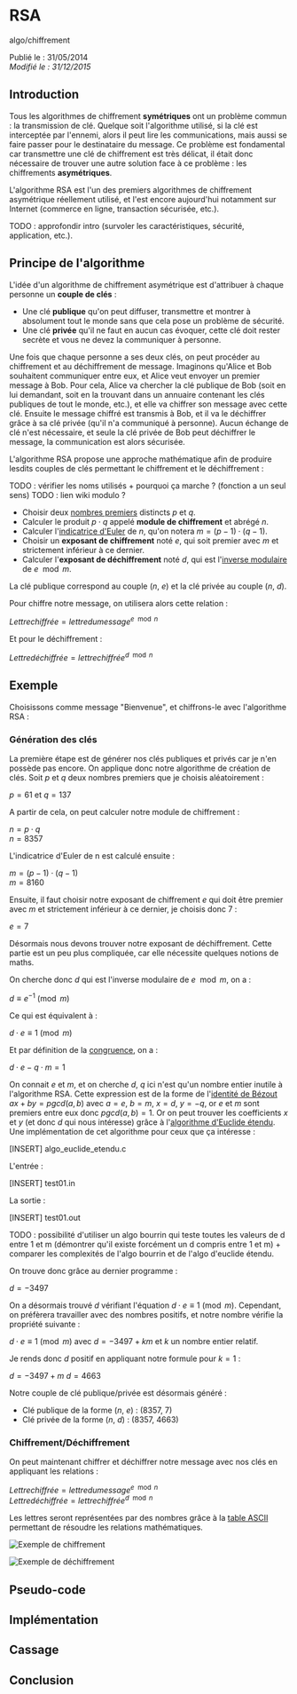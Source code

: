 RSA
===
algo/chiffrement

Publié le : 31/05/2014  
*Modifié le : 31/12/2015*

## Introduction

Tous les algorithmes de chiffrement **symétriques** ont un problème commun : la transmission de clé. Quelque soit l'algorithme utilisé, si la clé est interceptée par l'ennemi, alors il peut lire les communications, mais aussi se faire passer pour le destinataire du message. Ce problème est fondamental car transmettre une clé de chiffrement est très délicat, il était donc nécessaire de trouver une autre solution face à ce problème : les chiffrements **asymétriques**.

L'algorithme RSA est l'un des premiers algorithmes de chiffrement asymétrique réellement utilisé, et l'est encore aujourd'hui notamment sur Internet (commerce en ligne, transaction sécurisée, etc.).

TODO : approfondir intro (survoler les caractéristiques, sécurité, application, etc.).

## Principe de l'algorithme

L'idée d'un algorithme de chiffrement asymétrique est d'attribuer à chaque personne un **couple de clés** :

- Une clé **publique** qu'on peut diffuser, transmettre et montrer à absolument tout le monde sans que cela pose un problème de sécurité.
- Une clé **privée** qu'il ne faut en aucun cas évoquer, cette clé doit rester secrète et vous ne devez la communiquer à personne.

Une fois que chaque personne a ses deux clés, on peut procéder au chiffrement et au déchiffrement de message. Imaginons qu'Alice et Bob souhaitent communiquer entre eux, et Alice veut envoyer un premier message à Bob. Pour cela, Alice va chercher la clé publique de Bob (soit en lui demandant, soit en la trouvant dans un annuaire contenant les clés publiques de tout le monde, etc.), et elle va chiffrer son message avec cette clé. Ensuite le message chiffré est transmis à Bob, et il va le déchiffrer grâce à sa clé privée (qu'il n'a communiqué à personne). Aucun échange de clé n'est nécessaire, et seule la clé privée de Bob peut déchiffrer le message, la communication est alors sécurisée.

L'algorithme RSA propose une approche mathématique afin de produire lesdits couples de clés permettant le chiffrement et le déchiffrement :

TODO : vérifier les noms utilisés + pourquoi ça marche ? (fonction a un seul sens)
TODO : lien wiki modulo ?

- Choisir deux [nombres premiers](https://en.wikipedia.org/wiki/Prime_number) distincts $p$ et $q$.
- Calculer le produit $p \cdot q$ appelé **module de chiffrement** et abrégé $n$.
- Calculer l'[indicatrice d'Euler](https://en.wikipedia.org/wiki/Euler's_totient_function) de $n$, qu'on notera $m = (p - 1) \cdot (q - 1)$.
- Choisir un **exposant de chiffrement** noté $e$, qui soit premier avec $m$ et strictement inférieur à ce dernier.
- Calculer l'**exposant de déchiffrement** noté $d$, qui est l'[inverse modulaire](https://en.wikipedia.org/wiki/Modular_multiplicative_inverse) de $e \mod m$.

La clé publique correspond au couple ($n$, $e$) et la clé privée au couple ($n$, $d$).

Pour chiffre notre message, on utilisera alors cette relation :

$Lettre chiffrée = lettre du message ^{e \mod n}$

Et pour le déchiffrement :

$Lettre déchiffrée = lettre chiffrée ^{d \mod n}$

## Exemple

Choisissons comme message "Bienvenue", et chiffrons-le avec l'algorithme RSA :

### Génération des clés

La première étape est de générer nos clés publiques et privés car je n'en possède pas encore. On applique donc notre algorithme de création de clés. Soit $p$ et $q$ deux nombres premiers que je choisis aléatoirement :

$p = 61$ et $q = 137$

A partir de cela, on peut calculer notre module de chiffrement :

$n = p \cdot q$  
$n = 8357$

L'indicatrice d'Euler de n est calculé ensuite :

$m = (p - 1) \cdot (q - 1)$  
$m = 8160$

Ensuite, il faut choisir notre exposant de chiffrement $e$ qui doit être premier avec $m$ et strictement inférieur à ce dernier, je choisis donc 7 :

$e = 7$

Désormais nous devons trouver notre exposant de déchiffrement. Cette partie est un peu plus compliquée, car elle nécessite quelques notions de maths.

On cherche donc $d$ qui est l'inverse modulaire de $e \mod m$, on a :

$d \equiv e^{-1} \pmod m$

Ce qui est équivalent à :

$d \cdot e \equiv 1 \pmod m$

Et par définition de la [congruence](), on a :

$d \cdot e - q \cdot m = 1$

On connait $e$ et $m$, et on cherche $d$, $q$ ici n'est qu'un nombre entier inutile à l'algorithme RSA. Cette expression est de la forme de l'[identité de Bézout]() $ax + by = pgcd(a, b)$ avec $a = e$, $b = m$, $x = d$, $y = -q$, or $e$ et $m$ sont premiers entre eux donc $pgcd(a, b) = 1$. Or on peut trouver les coefficients $x$ et $y$ (et donc $d$ qui nous intéresse) grâce à l'[algorithme d'Euclide étendu](). Une implémentation de cet algorithme pour ceux que ça intéresse :

[INSERT]
algo_euclide_etendu.c

L'entrée :

[INSERT]
test01.in

La sortie :

[INSERT]
test01.out

TODO : possibilité d'utiliser un algo bourrin qui teste toutes les valeurs de d entre 1 et m (démontrer qu'il existe forcément un d compris entre 1 et m) + comparer les complexités de l'algo bourrin et de l'algo d'euclide étendu.

On trouve donc grâce au dernier programme :

$d = -3497$

On a désormais trouvé $d$ vérifiant l'équation $d \cdot e \equiv 1 \pmod m$. Cependant, on préfèrera travailler avec des nombres positifs, et notre nombre vérifie la propriété suivante : 

$d \cdot e \equiv 1 \pmod m$ avec $d = -3497 + km$ et $k$ un nombre entier relatif.

Je rends donc $d$ positif en appliquant notre formule pour $k = 1$ :

$d = -3497 + m$
$d = 4663$

Notre couple de clé publique/privée est désormais généré :

- Clé publique de la forme ($n$, $e$) : (8357, 7)
- Clé privée de la forme ($n$, $d$) : (8357, 4663)

### Chiffrement/Déchiffrement

On peut maintenant chiffrer et déchiffrer notre message avec nos clés en appliquant les relations :

$Lettre chiffrée = lettre du message ^{e \mod n}$  
$Lettre déchiffrée = lettre chiffrée ^{d \mod n}$

Les lettres seront représentées par des nombres grâce à la [table ASCII]() permettant de résoudre les relations mathématiques.

![Exemple de chiffrement](//static.napnac.ga/img/algo/chiffrement/rsa/exemple_chiffrement.png)

![Exemple de déchiffrement](//static.napnac.ga/img/algo/chiffrement/rsa/exemple_dechiffrement.png)

## Pseudo-code

## Implémentation

## Cassage

## Conclusion

